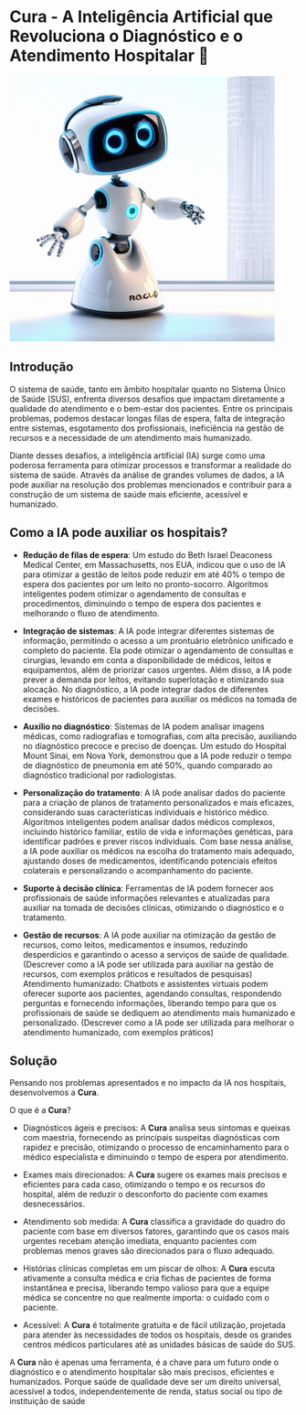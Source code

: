 # Cura - A Inteligência Artificial que Revoluciona o Diagnóstico e o Atendimento Hospitalar 🤖

<img src="img/Cura.png">

## Introdução 

O sistema de saúde, tanto em âmbito hospitalar quanto no Sistema Único de Saúde (SUS), enfrenta diversos desafios que impactam diretamente a qualidade do atendimento e o bem-estar dos pacientes. Entre os principais problemas, podemos destacar longas filas de espera, falta de integração entre sistemas, esgotamento dos profissionais, ineficiência na gestão de recursos e a necessidade de um atendimento mais humanizado.

Diante desses desafios, a inteligência artificial (IA) surge como uma poderosa ferramenta para otimizar processos e transformar a realidade do sistema de saúde. Através da análise de grandes volumes de dados, a IA pode auxiliar na resolução dos problemas mencionados e contribuir para a construção de um sistema de saúde mais eficiente, acessível e humanizado.

## Como a IA pode auxiliar os hospitais?

+ **Redução de filas de espera**: Um estudo do Beth Israel Deaconess Medical Center, em Massachusetts, nos EUA, indicou que o uso de IA para otimizar a gestão de leitos pode reduzir em até 40% o tempo de espera dos pacientes por um leito no pronto-socorro. Algoritmos inteligentes podem otimizar o agendamento de consultas e procedimentos, diminuindo o tempo de espera dos pacientes e melhorando o fluxo de atendimento.
  
+ **Integração de sistemas**: A IA pode integrar diferentes sistemas de informação, permitindo o acesso a um prontuário eletrônico unificado e completo do paciente. Ela pode otimizar o agendamento de consultas e cirurgias, levando em conta a disponibilidade de médicos, leitos e equipamentos, além de priorizar casos urgentes. Além disso, a IA pode prever a demanda por leitos, evitando superlotação e otimizando sua alocação. No diagnóstico, a IA pode integrar dados de diferentes exames e históricos de pacientes para auxiliar os médicos na tomada de decisões.
  
+ **Auxílio no diagnóstico**: Sistemas de IA podem analisar imagens médicas, como radiografias e tomografias, com alta precisão, auxiliando no diagnóstico precoce e preciso de doenças. Um estudo do Hospital Mount Sinai, em Nova York, demonstrou que a IA pode reduzir o tempo de diagnóstico de pneumonia em até 50%, quando comparado ao diagnóstico tradicional por radiologistas.
  
+ **Personalização do tratamento**: A IA pode analisar dados do paciente para a criação de planos de tratamento personalizados e mais eficazes, considerando suas características individuais e histórico médico. Algoritmos inteligentes podem analisar dados médicos complexos, incluindo histórico familiar, estilo de vida e informações genéticas, para identificar padrões e prever riscos individuais. Com base nessa análise, a IA pode auxiliar os médicos na escolha do tratamento mais adequado, ajustando doses de medicamentos, identificando potenciais efeitos colaterais e personalizando o acompanhamento do paciente.

+ **Suporte à decisão clínica**: Ferramentas de IA podem fornecer aos profissionais de saúde informações relevantes e atualizadas para auxiliar na tomada de decisões clínicas, otimizando o diagnóstico e o tratamento. 

+ **Gestão de recursos**: A IA pode auxiliar na otimização da gestão de recursos, como leitos, medicamentos e insumos, reduzindo desperdícios e garantindo o acesso a serviços de saúde de qualidade. (Descrever como a IA pode ser utilizada para auxiliar na gestão de recursos, com exemplos práticos e resultados de pesquisas)
Atendimento humanizado: Chatbots e assistentes virtuais podem oferecer suporte aos pacientes, agendando consultas, respondendo perguntas e fornecendo informações, liberando tempo para que os profissionais de saúde se dediquem ao atendimento mais humanizado e personalizado. (Descrever como a IA pode ser utilizada para melhorar o atendimento humanizado, com exemplos práticos)

## Solução


Pensando nos problemas apresentados e no impacto da IA nos hospitais, desenvolvemos a **Cura**.

O que é a **Cura**?

+  Diagnósticos ágeis e precisos: A **Cura** analisa seus sintomas e queixas com maestria, fornecendo as principais suspeitas diagnósticas com rapidez e precisão, otimizando o processo de encaminhamento para o médico especialista e diminuindo o tempo de espera por atendimento.

+  Exames mais direcionados: A **Cura** sugere os exames mais precisos e eficientes para cada caso, otimizando o tempo e os recursos do hospital, além de reduzir o desconforto do paciente com exames desnecessários.

+  Atendimento sob medida: A **Cura** classifica a gravidade do quadro do paciente com base em diversos fatores, garantindo que os casos mais urgentes recebam atenção imediata, enquanto pacientes com problemas menos graves são direcionados para o fluxo adequado.

+  Histórias clínicas completas em um piscar de olhos: A **Cura** escuta ativamente a consulta médica e cria fichas de pacientes de forma instantânea e precisa, liberando tempo valioso para que a equipe médica se concentre no que realmente importa: o cuidado com o paciente.

+  Acessível: A **Cura** é totalmente gratuita e de fácil utilização, projetada para atender às necessidades de todos os hospitais, desde os grandes centros médicos particulares até as unidades básicas de saúde do SUS.


A **Cura** não é apenas uma ferramenta, é a chave para um futuro onde o diagnóstico e o atendimento hospitalar são mais precisos, eficientes e humanizados. Porque saúde de qualidade deve ser um direito universal, acessível a todos, independentemente de renda, status social ou tipo de instituição de saúde

